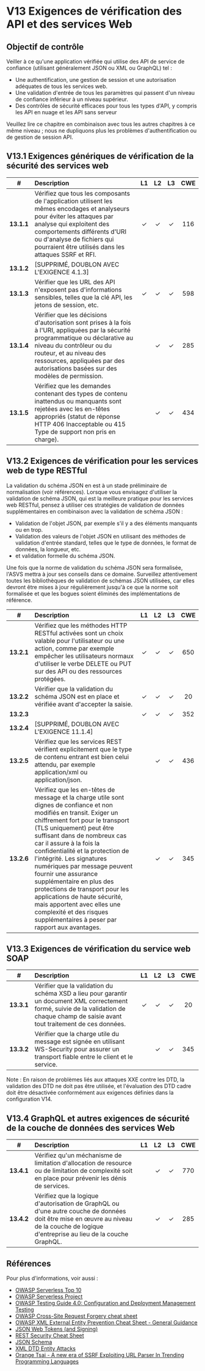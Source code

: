 # V13 Exigences de vérification des API et des services Web

## Objectif de contrôle

Veiller à ce qu'une application vérifiée qui utilise des API de  service de confiance (utilisant généralement JSON ou XML ou GraphQL) tel :

* Une authentification, une gestion de session et une autorisation adéquates de tous les services web.
* Une validation d'entrée de tous les paramètres qui passent d'un niveau de confiance inférieur à un niveau supérieur.
* Des contrôles de sécurité efficaces pour tous les types d'API, y compris les API en nuage et les API sans serveur

Veuillez lire ce chapitre en combinaison avec tous les autres chapitres à ce même niveau ; nous ne dupliquons plus les problèmes d'authentification ou de gestion de session API.

## V13.1 Exigences génériques de vérification de la sécurité des services web

| # | Description | L1 | L2 | L3 | CWE |
| :---: | :--- | :---: | :---:| :---: | :---: |
| **13.1.1** | Vérifiez que tous les composants de l'application utilisent les mêmes encodages et analyseurs pour éviter les attaques par analyse qui exploitent des comportements différents d'URI ou d'analyse de fichiers qui pourraient être utilisés dans les attaques SSRF et RFI. | ✓ | ✓ | ✓ | 116 |
| **13.1.2** | [SUPPRIMÉ, DOUBLON AVEC L'EXIGENCE 4.1.3] | | | | |
| **13.1.3** | Vérifier que les URL des API n'exposent pas d'informations sensibles, telles que la clé API, les jetons de session, etc. | ✓ | ✓ | ✓ | 598 |
| **13.1.4** | Vérifier que les décisions d'autorisation sont prises à la fois à l'URI, appliquées par la sécurité programmatique ou déclarative au niveau du contrôleur ou du routeur, et au niveau des ressources, appliquées par des autorisations basées sur des modèles de permission. | | ✓ | ✓ | 285 |
| **13.1.5** | Vérifiez que les demandes contenant des types de contenu inattendus ou manquants sont rejetées avec les en-têtes appropriés (statut de réponse HTTP 406 Inacceptable ou 415 Type de support non pris en charge). | | ✓ | ✓ | 434 |

## V13.2 Exigences de vérification pour les services web de type RESTful

La validation du schéma JSON en est à un stade préliminaire de normalisation (voir références). Lorsque vous envisagez d'utiliser la validation de schéma JSON, qui est la meilleure pratique pour les services web RESTful, pensez à utiliser ces stratégies de validation de données supplémentaires en combinaison avec la validation de schéma JSON :

* Validation de l'objet JSON, par exemple s'il y a des éléments manquants ou en trop.
* Validation des valeurs de l'objet JSON en utilisant des méthodes de validation d'entrée standard, telles que le type de données, le format de données, la longueur, etc.
* et validation formelle du schéma JSON.

Une fois que la norme de validation du schéma JSON sera formalisée, l'ASVS mettra à jour ses conseils dans ce domaine. Surveillez attentivement toutes les bibliothèques de validation de schémas JSON utilisées, car elles devront être mises à jour régulièrement jusqu'à ce que la norme soit formalisée et que les bogues soient éliminés des implémentations de référence.

| # | Description | L1 | L2 | L3 | CWE |
| :---: | :--- | :---: | :---:| :---: | :---: |
| **13.2.1** | Vérifiez que les méthodes HTTP RESTful activées sont un choix valable pour l'utilisateur ou une action, comme par exemple empêcher les utilisateurs normaux d'utiliser le verbe DELETE ou PUT sur des API ou des ressources protégées. | ✓ | ✓ | ✓ | 650 |
| **13.2.2** | Vérifier que la validation du schéma JSON est en place et vérifiée avant d'accepter la saisie. | ✓ | ✓ | ✓ | 20 |
| **13.2.3** |  | ✓ | ✓ | ✓ | 352 |
| **13.2.4** | [SUPPRIMÉ, DOUBLON AVEC L'EXIGENCE 11.1.4] | | | | |
| **13.2.5** | Vérifiez que les services REST vérifient explicitement que le type de contenu entrant est bien celui attendu, par exemple application/xml ou application/json. | | ✓ | ✓ | 436 |
| **13.2.6** | Vérifiez que les en-têtes de message et la charge utile sont dignes de confiance et non modifiés en transit. Exiger un chiffrement fort pour le transport (TLS uniquement) peut être suffisant dans de nombreux cas car il assure à la fois la confidentialité et la protection de l'intégrité. Les signatures numériques par message peuvent fournir une assurance supplémentaire en plus des protections de transport pour les applications de haute sécurité, mais apportent avec elles une complexité et des risques supplémentaires à peser par rapport aux avantages. | | ✓ | ✓ | 345 |

## V13.3 Exigences de vérification du service web SOAP

| # | Description | L1 | L2 | L3 | CWE |
| :---: | :--- | :---: | :---:| :---: | :---: |
| **13.3.1** | Vérifier que la validation du schéma XSD a lieu pour garantir un document XML correctement formé, suivie de la validation de chaque champ de saisie avant tout traitement de ces données. | ✓ | ✓ | ✓ | 20 |
| **13.3.2** | Vérifier que la charge utile du message est signée en utilisant WS-Security pour assurer un transport fiable entre le client et le service. | | ✓ | ✓ | 345 |

Note : En raison de problèmes liés aux attaques XXE contre les DTD, la validation des DTD ne doit pas être utilisée, et l'évaluation des DTD cadre doit être désactivée conformément aux exigences définies dans la configuration V14.

## V13.4 GraphQL et autres exigences de sécurité de la couche de données des services Web

| # | Description | L1 | L2 | L3 | CWE |
| :---: | :--- | :---: | :---:| :---: | :---: |
| **13.4.1** | Vérifiez qu'un méchanisme de limitation d'allocation de resource ou de limitation de complexité soit en place pour prévenir les dénis de services. | | ✓ | ✓ | 770 |
| **13.4.2** | Vérifiez que la logique d'autorisation de GraphQL ou d'une autre couche de données doit être mise en œuvre au niveau de la couche de logique d'entreprise au lieu de la couche GraphQL. | | ✓ | ✓ | 285 |

## Références

Pour plus d'informations, voir aussi :

* [OWASP Serverless Top 10](https://github.com/OWASP/Serverless-Top-10-Project/raw/master/OWASP-Top-10-Serverless-Interpretation-en.pdf)
* [OWASP Serverless Project](https://owasp.org/www-project-serverless-top-10/)
* [OWASP Testing Guide 4.0: Configuration and Deployment Management Testing](https://owasp.org/www-project-web-security-testing-guide/v41/4-Web_Application_Security_Testing/02-Configuration_and_Deployment_Management_Testing/README.html)
* [OWASP Cross-Site Request Forgery cheat sheet](https://cheatsheetseries.owasp.org/cheatsheets/Cross-Site_Request_Forgery_Prevention_Cheat_Sheet.html#triple-submit-cookie)
* [OWASP XML External Entity Prevention Cheat Sheet - General Guidance](https://cheatsheetseries.owasp.org/cheatsheets/XML_External_Entity_Prevention_Cheat_Sheet.html#general-guidance)
* [JSON Web Tokens (and Signing)](https://jwt.io/)
* [REST Security Cheat Sheet](https://cheatsheetseries.owasp.org/cheatsheets/REST_Security_Cheat_Sheet.html)
* [JSON Schema](https://json-schema.org/specification.html)
* [XML DTD Entity Attacks](https://www.vsecurity.com/download/publications/XMLDTDEntityAttacks.pdf)
* [Orange Tsai - A new era of SSRF Exploiting URL Parser In Trending Programming Languages](https://www.blackhat.com/docs/us-17/thursday/us-17-Tsai-A-New-Era-Of-SSRF-Exploiting-URL-Parser-In-Trending-Programming-Languages.pdf)
